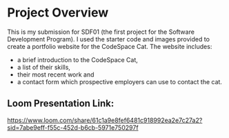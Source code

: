 # Project Overview
This is my submission for SDF01 (the first project for the Software Development Program). I used the starter code and images provided to create a portfolio website for the CodeSpace Cat. The website includes:
 - a brief introduction to the CodeSpace Cat,
 - a list of their skills,
 - their most recent work and
 - a contact form which prospective employers can use to contact the cat. 

## Loom Presentation Link:
https://www.loom.com/share/61c1a9e8fef6481c918992ea2e7c27a2?sid=7abe9eff-f55c-452d-b6cb-5971e750297f
